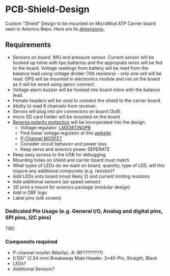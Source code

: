 # PCB-Shield-Design
Custom "Shield" Design to be mounted on MicroMod ATP Carrier board seen in Avionics Repo. Here are its [dimensions](https://cdn.sparkfun.com/assets/4/8/6/f/7/MicroMod_ATP_Carrier_Board_Dimensions.png).

## Requirements
- Sensors on board: IMU and pressure sensor. Current sensor will be hooked up inline with lipo batteries and the appropiate wires will be fed to the board. Voltage readings from battery will be read from the balance lead using voltage divider (10k resistors) - only one cell will be read. GPS will be mounted in electronics module and not on the board as it will be wired using qwicc connect.
- Voltage alarm buzzer will be hooked into board inline with the balance lead.
- Female headers will be used to connect the shield to the carrier board.
- Ability to read 8 channels from receiver.
- Servos will plug into pin connectors on board (3x8).
- micro SD card holder will be mounted on the board
- [Reverse polarity protection](https://www.youtube.com/watch?v=IrB-FPcv1Dc) will be incorporated into the design.
    - Voltage regulator :[LM338T/NOPB](https://www.ti.com/lit/ds/symlink/lm338.pdf?HQS=dis-dk-null-digikeymode-dsf-pf-null-wwe&ts=1620410292369)
    - Find linear voltage regulator at this [website](https://www.digikey.com/en/products/filter/pmic-voltage-regulators-linear/699?s=N4IgjCBcpgTAnFUBjKAzAhgGwM4FMAaEAeygG1wA2AdgFZ4AWEIsAZjFveZFgAYPGIALpEADgBcoIAMriATgEsAdgHMQAXyKxatJCFSRMuQiXIhWADnj9ERS9dZMRICVNmLVGorWqs9Bo3wiUkgKagZaDm4LamowC254bQRo%2BDBYxPDePxZs2gZYbjBeGIKiuEpeXRYwSlpeW3AGS2yiyKsElnpYBmoiyjAGdP7HOP66cKKLCPhO8EZppi0OViqi4TFJSBl5ZTVNcF46-3RsINNQ8A2XLZAASSVxPBU8OS8mlOh9U%2BNgsx60mMtKtrHNYKs6pRuOCOLxeND2NpqjxWD1eH1gasLFDMbQaAihrwlij7PDgREyloaBFClpIoNkdo4L5oZxYGxoRYKoy4qx4DkeNMOLTBQwucSENR4ECQHVpRjZZR2ArqJQCo0LKt2YlkhqLBYjpkGK1cqx8iLZgxKI1ZpRKHNiqURYMWn5nK5tu49u8ALSFL4GeQAVxMIQouiE6ijQA)
    - [P-Channel MOSFET](https://www.mouser.com/Semiconductors/Discrete-Semiconductors/Transistors/MOSFET/_/N-ax1sf?P=1z0z7ptZ1yzxnagZ1z0y3dt&Rl=ax1sfZgjdhp2Z1yw74nrZ1yw78hpSGTax1sfZgjdhp5Z1ys05aaZ1yw8q5sSGT)
    - Consider circuit behavior and power loss
    - Keep servo and avionics power SEPERATE
- Keep easy access to the USB for debugging
- Mounting holes on shield and carrier board must match
- What types of LEDs do we want on board, quantity, type of LED, will this require any additional componets (e.g. resistor)?
- Add LEDs onto board (most likely 2) and current limiting resistors
- Add additional sensors (air speed sensor)
- 3D print a mount for avionics package (modular design)
- Add in DBF logo
- Label pins (silk screen)

### Dedicated Pin Usage (e.g. General I/O, Analog and digital pins, SPI pins, I2C pins)
TBD

### Componets required
- P-channel mosfet (Manfac. #: IRF????????)
- 0.100" (2.54 mm) Breakaway Male Header: 3×40-Pin, Straight, Black
- LEDs?
- Additional Sensors?
